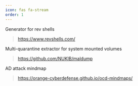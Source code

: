 ```yaml
---
icon: fas fa-stream
order: 1
---
```



 Generator for rev shells 
> <https://www.revshells.com/>

 Multi-quarantine extractor for system mounted volumes 
> <https://github.com/NUKIB/maldump>

AD attack mindmap 
 > https://orange-cyberdefense.github.io/ocd-mindmaps/
